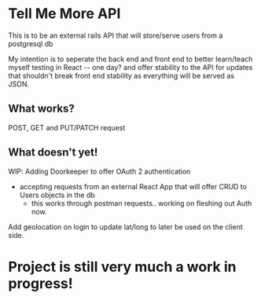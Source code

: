# Tell Me More API

This is to be an external rails API that will store/serve users from a postgresql db

My intention is to seperate the back end and front end to better learn/teach myself testing in React -- one day?
and offer stability to the API for updates that shouldn't break front end stability as everything will
be served as JSON.

## What works?
  POST, GET and PUT/PATCH request

## What doesn't yet!

WIP:
  Adding Doorkeeper to offer OAuth 2 authentication
  * accepting requests from an external React App that will offer CRUD to Users objects in the db
    - this works through postman requests.. working on fleshing out Auth now.
    
  Add geolocation on login to update lat/long to later be used on the client side.
  
# Project is still very much a work in progress!
